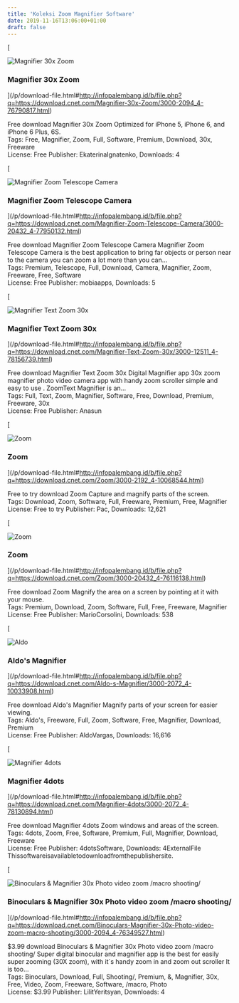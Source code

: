 ```yaml
---
title: 'Koleksi Zoom Magnifier Software'
date: 2019-11-16T13:06:00+01:00
draft: false
---
```


[

![Magnifier 30x Zoom](https://dl1.cbsistatic.com/i/r/2016/06/19/4e5eab6f-964c-438c-ab44-03f0fc56b1e1/thumbnail/64x64/2c572f5d752b70a7f19fb22684fb06c9/iconios64.png "Magnifier 30x Zoom")

### Magnifier 30x Zoom

](/p/download-file.html#http://infopalembang.id/b/file.php?q=https://download.cnet.com/Magnifier-30x-Zoom/3000-2094_4-76790817.html)

Free download Magnifier 30x Zoom Optimized for iPhone 5, iPhone 6, and iPhone 6 Plus, 6S.  
Tags: Free, Magnifier, Zoom, Full, Software, Premium, Download, 30x, Freeware  
License: Free Publisher: EkaterinaIgnatenko, Downloads: 4

[

![Magnifier Zoom Telescope Camera](https://dl1.cbsistatic.com/i/r/2018/11/01/c1cb7347-c47b-4576-b910-ea47352200e9/thumbnail/64x64/2d2293ed36dc9a718ab62bc04a09962f/imgingest-1475560553662045548.png "Magnifier Zoom Telescope Camera")

### Magnifier Zoom Telescope Camera

](/p/download-file.html#http://infopalembang.id/b/file.php?q=https://download.cnet.com/Magnifier-Zoom-Telescope-Camera/3000-20432_4-77950132.html)

Free download Magnifier Zoom Telescope Camera Magnifier Zoom Telescope Camera is the best application to bring far objects or person near to the camera you can zoom a lot more than you can...  
Tags: Premium, Telescope, Full, Download, Camera, Magnifier, Zoom, Freeware, Free, Software  
License: Free Publisher: mobiaapps, Downloads: 5

[

![Magnifier Text Zoom 30x](https://dl1.cbsistatic.com/i/r/2019/07/12/62b02008-9550-4e16-83c6-b122fc6167c5/thumbnail/64x64/5417eef0b8cfa2ee70cddf710576f78f/imgingest-1070061971550106163.png "Magnifier Text Zoom 30x")

### Magnifier Text Zoom 30x

](/p/download-file.html#http://infopalembang.id/b/file.php?q=https://download.cnet.com/Magnifier-Text-Zoom-30x/3000-12511_4-78156739.html)

Free download Magnifier Text Zoom 30x Digital Magnifier app 30x zoom magnifier photo video camera app with handy zoom scroller simple and easy to use . ZoomText Magnifier is an...  
Tags: Full, Text, Zoom, Magnifier, Software, Free, Download, Premium, Freeware, 30x  
License: Free Publisher: Anasun

[

![Zoom](https://dl2.cbsistatic.com/asset/566/bundles/downloadcore/images/default_product_icon/icon_windows_64.png "Zoom")

### Zoom

](/p/download-file.html#http://infopalembang.id/b/file.php?q=https://download.cnet.com/Zoom/3000-2192_4-10068544.html)

Free to try download Zoom Capture and magnify parts of the screen.  
Tags: Download, Zoom, Software, Full, Freeware, Premium, Free, Magnifier  
License: Free to try Publisher: Pac, Downloads: 12,621

[

![Zoom](https://i.i.cbsi.com/cnwk.1d/i/tim2/2014/05/07/1667b4e0dcee0a0e7914580a1251c243a4e1_Zoom_ico32_32x32.png "Zoom")

### Zoom

](/p/download-file.html#http://infopalembang.id/b/file.php?q=https://download.cnet.com/Zoom/3000-20432_4-76116138.html)

Free download Zoom Magnify the area on a screen by pointing at it with your mouse.  
Tags: Premium, Download, Zoom, Software, Full, Free, Freeware, Magnifier  
License: Free Publisher: MarioCorsolini, Downloads: 538

[

![Aldo](https://dl2.cbsistatic.com/asset/566/bundles/downloadcore/images/default_product_icon/icon_windows_64.png "Aldo")

### Aldo's Magnifier

](/p/download-file.html#http://infopalembang.id/b/file.php?q=https://download.cnet.com/Aldo-s-Magnifier/3000-2072_4-10033908.html)

Free download Aldo's Magnifier Magnify parts of your screen for easier viewing.  
Tags: Aldo's, Freeware, Full, Zoom, Software, Free, Magnifier, Download, Premium  
License: Free Publisher: AldoVargas, Downloads: 16,616

[

![Magnifier 4dots](https://dl1.cbsistatic.com/i/r/2019/06/25/04eda80e-22ef-4908-8747-5d0494c51415/thumbnail/64x64/9090eb82ecd61ec50093995f3b4ad630/imgingest-477281392248120995.png "Magnifier 4dots")

### Magnifier 4dots

](/p/download-file.html#http://infopalembang.id/b/file.php?q=https://download.cnet.com/Magnifier-4dots/3000-2072_4-78130894.html)

Free download Magnifier 4dots Zoom windows and areas of the screen.  
Tags: 4dots, Zoom, Free, Software, Premium, Full, Magnifier, Download, Freeware  
License: Free Publisher: 4dotsSoftware, Downloads: 4ExternalFile Thissoftwareisavailabletodownloadfromthepublishersite.

[

![Binoculars & Magnifier 30x Photo video zoom /macro shooting/](https://dl1.cbsistatic.com/i/r/2016/06/19/4e5eab6f-964c-438c-ab44-03f0fc56b1e1/thumbnail/64x64/2c572f5d752b70a7f19fb22684fb06c9/iconios64.png "Binoculars & Magnifier 30x Photo video zoom /macro shooting/")

### Binoculars & Magnifier 30x Photo video zoom /macro shooting/

](/p/download-file.html#http://infopalembang.id/b/file.php?q=https://download.cnet.com/Binoculars-Magnifier-30x-Photo-video-zoom-macro-shooting/3000-2094_4-76349527.html)

$3.99 download Binoculars & Magnifier 30x Photo video zoom /macro shooting/ Super digital binocular and magnifier app is the best for easily super zooming (30X zoom), with it\`s handy zoom in and zoom out scroller It is too...  
Tags: Binoculars, Download, Full, Shooting/, Premium, &, Magnifier, 30x, Free, Video, Zoom, Freeware, Software, /macro, Photo  
License: $3.99 Publisher: LilitYeritsyan, Downloads: 4